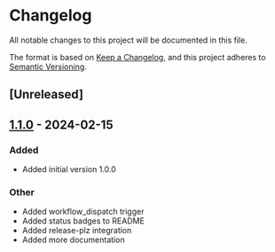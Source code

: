 # Changelog
All notable changes to this project will be documented in this file.

The format is based on [Keep a Changelog](https://keepachangelog.com/en/1.0.0/),
and this project adheres to [Semantic Versioning](https://semver.org/spec/v2.0.0.html).

## [Unreleased]

## [1.1.0](https://github.com/asasine/spongebob/compare/v1.0.1...v1.1.0) - 2024-02-15

### Added
- Added initial version 1.0.0

### Other
- Added workflow_dispatch trigger
- Added status badges to README
- Added release-plz integration
- Added more documentation
